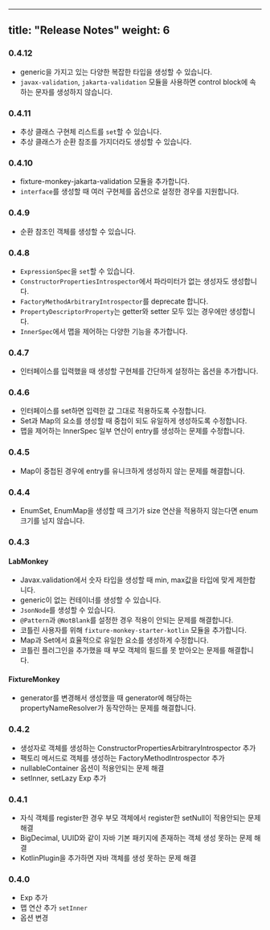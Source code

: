 
---
title: "Release Notes"
weight: 6
---
### 0.4.12
* generic을 가지고 있는 다양한 복잡한 타입을 생성할 수 있습니다.
* `javax-validation`, `jakarta-validation` 모듈을 사용하면 control block에 속하는 문자를 생성하지 않습니다.

### 0.4.11
* 추상 클래스 구현체 리스트를 `set`할 수 있습니다.
* 추상 클래스가 순환 참조를 가지더라도 생성할 수 있습니다.

### 0.4.10
* fixture-monkey-jakarta-validation 모듈을 추가합니다.
* `interface`를 생성할 때 여러 구현체를 옵션으로 설정한 경우를 지원합니다.

### 0.4.9
* 순환 참조인 객체를 생성할 수 있습니다.

### 0.4.8
* `ExpressionSpec`을 `set`할 수 있습니다.
* `ConstructorPropertiesIntrospector`에서 파라미터가 없는 생성자도 생성합니다.
* `FactoryMethodArbitraryIntrospector`를 deprecate 합니다.
* `PropertyDescriptorProperty`는 getter와 setter 모두 있는 경우에만 생성합니다.
* `InnerSpec`에서 맵을 제어하는 다양한 기능을 추가합니다.

### 0.4.7
* 인터페이스를 입력했을 때 생성할 구현체를 간단하게 설정하는 옵션을 추가합니다.

### 0.4.6
* 인터페이스를 set하면 입력한 값 그대로 적용하도록 수정합니다.
* Set과 Map의 요소를 생성할 때 중첩이 되도 유일하게 생성하도록 수정합니다.
* 맵을 제어하는 InnerSpec 일부 연산이 entry를 생성하는 문제를 수정합니다.

### 0.4.5
* Map이 중첩된 경우에 entry를 유니크하게 생성하지 않는 문제를 해결합니다.

### 0.4.4
* EnumSet, EnumMap을 생성할 때 크기가 size 연산을 적용하지 않는다면 enum 크기를 넘지 않습니다.

### 0.4.3
#### LabMonkey
* Javax.validation에서 숫자 타입을 생성할 때 min, max값을 타입에 맞게 제한합니다.
* generic이 없는 컨테이너를 생성할 수 있습니다.
* `JsonNode`를 생성할 수 있습니다.
* `@Pattern`과 `@NotBlank`를 설정한 경우 적용이 안되는 문제를 해결합니다.
* 코틀린 사용자를 위해 `fixture-monkey-starter-kotlin` 모듈을 추가합니다.
* Map과 Set에서 효율적으로 유일한 요소를 생성하게 수정합니다.
* 코틀린 플러그인을 추가했을 때 부모 객체의 필드를 못 받아오는 문제를 해결합니다.

#### FixtureMonkey
* generator를 변경해서 생성했을 때 generator에 해당하는 propertyNameResolver가 동작안하는 문제를 해결합니다.

### 0.4.2
* 생성자로 객체를 생성하는 ConstructorPropertiesArbitraryIntrospector 추가
* 팩토리 메서드로 객체를 생성하는 FactoryMethodIntrospector 추가
* nullableContainer 옵션이 적용안되는 문제 해결
* setInner, setLazy Exp 추가

### 0.4.1
* 자식 객체를 register한 경우 부모 객체에서 register한 setNull이 적용안되는 문제 해결
* BigDecimal, UUID와 같이 자바 기본 패키지에 존재하는 객체 생성 못하는 문제 해결
* KotlinPlugin을 추가하면 자바 객체를 생성 못하는 문제 해결

### 0.4.0
* Exp 추가
* 맵 연산 추가 `setInner`
* 옵션 변경
